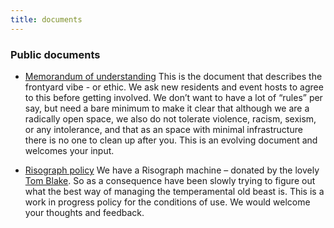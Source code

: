 ```yaml
---
title: documents
---
```


### Public documents

- [Memorandum of understanding](https://docs.google.com/document/d/1WRyQT4bEXVNuxQYueOEua0lMAWKfBrcyDJBZj4-MM7A/edit?usp=sharing)
  This is the document that describes the frontyard vibe - or ethic. We ask new residents and event hosts to agree to this before getting involved. We don’t want to have a lot of “rules” per say, but need a bare minimum to make it clear that although we are a radically open space, we also do not tolerate violence, racism, sexism, or any intolerance, and that as an space with minimal infrastructure there is no one to clean up after you. This is an evolving document and welcomes your input.

- [Risograph policy](https://drive.google.com/open?id=1GS9Aj1wRNq9HfILG_BZTiA6K1vBiXVQ9NObmNHJO0Qw)
  We have a Risograph machine – donated by the lovely [Tom Blake](http://www.tom-blake.com/). So as a consequence have been slowly trying to figure out what the best way of managing the temperamental old beast is. This is a work in progress policy for the conditions of use. We would welcome your thoughts and feedback.
